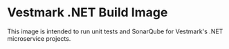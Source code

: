 # Vestmark .NET Build Image

This image is intended to run unit tests and SonarQube for Vestmark's .NET microservice projects.